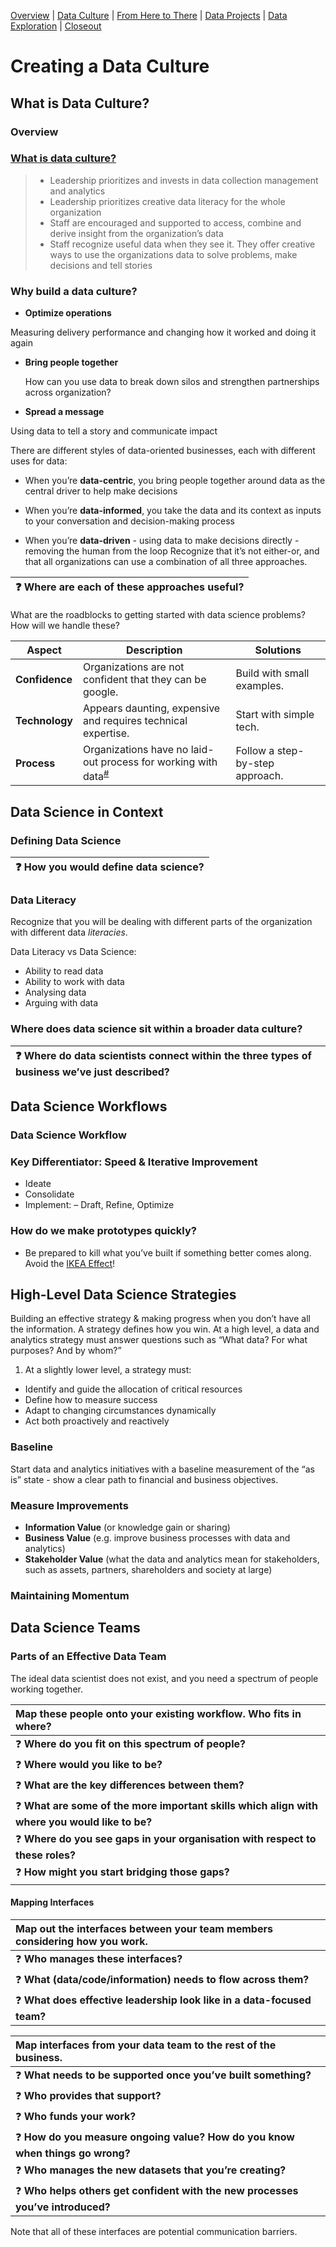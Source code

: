 [Overview](./00_overview.md) | [Data Culture](./01_culture.md) |
[From Here to There](./02_fromheretothere.md) | [Data Projects](./03_projects.md) | [Data Exploration](./04_dataexploration.md) | [Closeout](./05_closeout.md)

# Creating a Data Culture

## What is Data Culture?

### Overview

### [What is data culture?]

> *	Leadership prioritizes and invests in data collection management and analytics
> *	Leadership prioritizes creative data literacy for the whole organization
> *	Staff are encouraged and supported to access, combine and derive insight from the organization’s data
> *	Staff recognize useful data when they see it. They offer creative ways to use the organizations data to solve problems, make decisions and tell stories

### Why build a data culture?

*	**Optimize operations**

  Measuring delivery performance and changing how it worked and doing it again

* **Bring people together**

  How can you use data to break down silos and strengthen partnerships across organization?

*	**Spread a message**

  Using data to tell a story and communicate impact

There are different styles of data-oriented businesses, each with different uses for data:

* When you’re **data-centric**, you bring people together around data as the central driver to help make decisions

*	When you’re **data-informed**, you take the data and its context as inputs to your conversation and decision-making process

*	When you’re **data-driven** - using data to make decisions directly - removing the human from the loop
Recognize that it’s not either-or, and that all organizations can use a combination of all three approaches.

| :question: Where are each of these approaches useful? |
| :--------------------------------------------- |

What are the roadblocks to getting started with data science problems? How will we handle these?

| Aspect         | Description                                                                                                     | Solutions                      |
| -------------- | --------------------------------------------------------------------------------------------------------------- | ------------------------------ |
| **Confidence** | Organizations are not confident that they can be google.                                                                 | Build with small examples.     |
| **Technology** | Appears daunting, expensive and requires technical expertise.                                                   | Start with simple tech.        |
| **Process**    | Organizations have no laid-out process for working with data<sup>[#]</sup>  | Follow a step-by-step approach. |

[#]: _ "Although there may be processes for collecting it!"

[What is data culture?]: https://datatherapy.org/2017/12/06/building-a-data-culture/ "Data Therapy: You Don’t Need a Data Scientist, You Need a Data Culture"

## Data Science in Context

### Defining Data Science

| :question: How you would define data science? |
|:--------------------------------------------- |


### Data Literacy

Recognize that you will be dealing with different parts of the organization with different data *literacies*.

Data Literacy vs Data Science:

* Ability to read data
* Ability to work with data
* Analysing data
* Arguing with data

### Where does data science sit within a broader data culture?

| :question: Where do data scientists connect within the three types of business we’ve just described? |
|:---------------------------------------------------------------------------------------------------- |

## Data Science Workflows

### Data Science Workflow

### Key Differentiator: Speed & Iterative Improvement

*	Ideate
* Consolidate
* Implement:
  – Draft, Refine, Optimize

### How do we make prototypes quickly?
*	Be prepared to kill what you’ve built if something better comes along. Avoid the [IKEA Effect]!

[IKEA Effect]: https://doi.org/10.1016/j.jcps.2011.08.002 "Norton, M.I., Mochon, D., Ariely, D., 2012. The IKEA effect: When labor leads to love. Journal of Consumer Psychology 22, 453–460. doi: 10.1016/j.jcps.2011.08.002"

## High-Level Data Science Strategies

Building an effective strategy & making progress when you don’t have all the information. A strategy defines how you win. At a high level, a data and analytics strategy must answer questions such as “What data? For what purposes? And by whom?”

1. At a slightly lower level, a strategy must:
  *	Identify and guide the allocation of critical resources
  *	Define how to measure success
  *	Adapt to changing circumstances dynamically
  *	Act both proactively and reactively

### Baseline

Start data and analytics initiatives with a baseline measurement of the “as is” state - show a clear path to financial and business objectives.

### Measure Improvements

* **Information Value** (or knowledge gain or sharing)
*	**Business Value** (e.g. improve business processes with data and analytics)
* **Stakeholder Value** (what the data and analytics mean for stakeholders, such as assets, partners, shareholders and society at large)

### Maintaining Momentum


## Data Science Teams  

### Parts of an Effective Data Team

The ideal data scientist does not exist, and you need a spectrum of people working together.


| Map these people onto your existing workflow. Who fits in where?                                       |
|:------------------------------------------------------------------------------------------------------ |
| :question: **Where do you fit on this spectrum of people?**                                            |
| :question: **Where would you like to be?**                                                             |
| :question: **What are the key differences between them?**                                              |
| :question: **What are some of the more important skills which align with where you would like to be?** |
| :question: **Where do you see gaps in your organisation with respect to these roles?**                 |
| :question: **How might you start bridging those gaps?**                                                |


#### Mapping Interfaces

| Map out the interfaces between your team members considering how you work.      |
|:------------------------------------------------------------------------------- |
| :question: **Who manages these interfaces?**                                    |
| :question: **What (data/code/information) needs to flow across them?**          |
| :question: **What does effective leadership look like in a data-focused team?** |



| Map interfaces from your data team to the rest of the business.                         |
|:--------------------------------------------------------------------------------------- |
| :question: **What needs to be supported once you’ve built something?**                  |
| :question: **Who provides that support?**                                               |
| :question: **Who funds your work?**                                                     |
| :question: **How do you measure ongoing value? How do you know when things go wrong?**  |
| :question: **Who manages the new datasets that you’re creating?**                       |
| :question: **Who helps others get confident with the new processes you’ve introduced?** |


Note that all of these interfaces are potential communication barriers.
